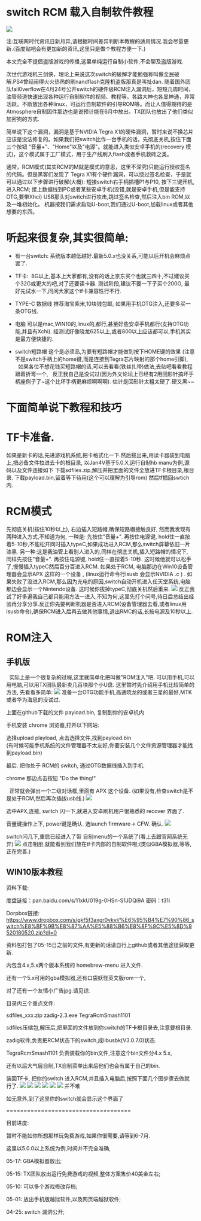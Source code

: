 switch RCM 载入自制软件教程
===
![](https://github.com/JCx86/sw_RCM_learn/raw/master/1.jpg)

注:互联网时代资讯日新月异,请根据时间差异判断本教程的适用情况.我会尽量更新.(百度贴吧会有更加新的资讯,这里只是做个教程方便一下.)

本文完全不提倡盗版游戏的传播,这里单纯运行自制小软件,不会聊及盗版游戏.   

次世代游戏机三剑侠，理论上来说这次switch的破解才能勉强称叫做全民破解.PS4曾经闹得火火热热的刷nandflash克隆机盗版那真是叫扯dan. 
随着国外团队fail0verflow在4月24号公开switch的硬件级RCM注入漏洞后，短短几周时间，油管频道快速出现各种运行自制软件的视频、教程等。各路大神也各显神通，异常活跃。不断放出各种linux，可运行自制软件的引导ROM等。而让人值得期待的是Atmosphere自制固件那边也是说预计能在6月中放出。TX团队也放出了他们类似加密狗的方式.

简单说下这个漏洞，漏洞是基于NVIDIA Tegra X1的硬件漏洞，暂时来说不换芯片应该是没法修复的。如果我们把switch比作一台手机的话，先彻底关机,按住下面三个按钮 “音量+”、"Home"以及"电源"。就能进入类似安卓手机的(recovery 模式)，这个模式属于工厂模式，用于生产线刷入flash或者手机救砖之类。

通常，RCM模式(其实RCM的M就是模式的意思，这里不深究)只能运行授权签名的代码。但是黑客们发现了 Tegra X1有个硬件漏洞，可以绕过签名检查，于是就可以通过以下步骤进行破解(大概):
短接switch右手柄插槽P1与P10, 按下三键开机,进入RCM;
接上数据线到PC或者某些安卓手机(没错,就是安卓手机,但是能支持OTG,要带Xhci)
USB那头对switch进行攻击,跳过签名检查,然后注入bin ROM,以及一堆初始化。
机器按我们需求启动U-boot,我们通过U-boot,加载linux或者其他想要的东西。

听起来很复杂,其实很简单:
===
* 有一台switch:
  系统版本越低越好.最新5.0.x也没关系,可能以后开机会麻烦点罢了.

* TF卡:
  8G以上,基本上大家都有,没有的话上京东买个也就三四十,不过建议买个32G或更大的吧,对了还要读卡器. 
  测试阶段,建议不要一下子买个200G, 最好先试水一下,问问大家这个tf卡兼容性行不行.

* TYPE-C 数据线
   推荐淘宝紫米,10块钱包邮, 如果用手机OTG注入,还要多买一条OTG线. 

* 电脑
  可以是mac,WIN10的,linux的,都行,甚至好些安卓手机都行(支持OTG功能,并且有Xchi).
  经测试好像晓龙625以上,或者800以上应该都可以,手机其实是最方便快捷的.

* switch短路帽 
   这个是必须品,为要有短路帽才能做到按下HOME键的效果
    (注意不是switch手柄上的home键,而是连接到Tegra芯片映射的那个home引脚),   
   如果各位不想花钱买短路帽的话,可以去看看(铁丝扎带)做法,去贴吧看看教程跟着折弯一个,
   反正我自己是没试过(因为外文论坛上已经有2用回形针搞坏手柄座例子了~这个比坏手柄更麻烦啊啊啊).
   估计是回形针太粗太硬了.硬又黑~~

# 下面简单说下教程和技巧

# TF卡准备.
   如果是新卡的话,先进游戏机系统,把卡格式化一下.然后拔出来,用读卡器装到电脑上,把必备文件拉进去卡的根目录,
   以Jan4V基于5.0.X,运行自制hb manu为例,源码以及文件连接如下
   下载sdfiles.zip,解压并把里面的文件全放进TF卡根目录,根目录.
   下载payload.bin,留着等下待用(这个可以理解为引导rom)
   然后tf插回swtich内.

# RCM模式
   先彻底关机(按住10秒以上), 右边插入短路帽,确保短路帽接触良好,
   然而我发现有两种进入方式,不知道为何,
   一种是:  先按住"音量+". 再按住电源键, hold住一直按着5-10秒,不能松开同时插入typeC,如果成功进入RCM,那么switch屏幕依旧一片漆黑.
   另一种:这是我油管上看别人进入的,同样在彻底关机,插入短路帽的情况下, 同样先按住"音量+". 再按住电源键, hold住一直按着5-10秒. 这时候他就可以松手    了,慢慢插入typeC然后百分百进入RCM.
   如果处于RCM,  电脑那边在Win10设备管理器会显示APX 这样的一个设备 , (linux运行命令行lsusb 会显示NVIDIA .c )  . 
   如果失败了没进入RCM,那么因为充电的原因,switch自动开机进入任天堂系统,电脑那边会显示一个Nintendo设备.
   这时候你拔掉typeC,彻底关机然后重来.
![](https://github.com/JCx86/sw_RCM_learn/raw/master/2.jpg)
   反正我试了好多遍我自己都只能用方法一进入,不知为何,这里先打个问号,待日后总结出经验再分享分享.反正你先要判断机器是否进入RCM(设备管理器去看,或者linux用lsusb命令),确保RCM进入后再去做其他事情,退出RMC的话,长按电源及10秒以上.
 
 
# ROM注入

## 手机版

   实际上是一个很复杂的过程,这里就简单化把叫做"ROM注入"吧.  可以用手机,可以用电脑,可以用TX团队最新卖几百块那个小U盘. 这里暂时先介绍用手机比较简单的方法, 先看看多简单:
![](https://github.com/JCx86/sw_RCM_learn/raw/master/3.jpg)
   准备一台OTG功能手机,高通晓龙的或者三星的最好,MTK或者华为海思的没试过.

   上面在github下载的文件 payload.bin, 复制到你的安卓机内

   手机安装 chrome 浏览器,打开以下网站:


   选择upload playload, 点击选择文件,找到payload.bin  
   (有时候可能手机系统的文件管理器不太友好,你要安装几个文件资源管理器才能找到payload.bin)

   最后. 把你处于 RCM的 switch, 通过OTG数据线插入到手机. 

   chrome 那边点击按钮 "Do the thing!"

   正常就会弹出一个二级对话框,里面有 APX 这个设备.
   (如果没有,检查switch是不是处于RCM,然后再次插拔usb线.)
![](https://github.com/JCx86/sw_RCM_learn/raw/master/4.jpg)

   选中APX,连接, switch 闪一下,就进入安卓刷机用户很熟悉的 recover 界面了.

   音量键操作上下, power键是确认. 选launch firmware-> CFW. 确认.
![](https://github.com/JCx86/sw_RCM_learn/raw/master/5.jpg)

   switch闪几下,重启已经进入了带 自制menu的一个系统了(看上去跟官网系统无异)
![](https://github.com/JCx86/sw_RCM_learn/raw/master/6.jpg)
   点击相册,就能看到我们放在tf卡内部的自制软件啦;(类似GBA模拟器,等等,正在完善.)



## WIN10版本教程

   资料下载:

   度盘链接：pan.baidu.com/s/11xkU019g-0HSn-S1JDQi9A 密码：t31i

   Dorpbox链接:
https://www.dropbox.com/s/gkf5f3axgr0vkvi/%E6%95%B4%E7%90%86_switch%E8%BF%9B%E8%87%AA%E5%88%B6%E8%8F%9C%E5%8D%9520180520.zip?dl=0

   资料包打包了05-15日之前的文件,有更新的话请自行上github或者其他途径获取更新.

   内包含4.x,5.x两个版本系统的 homebrew-menu 进入文件.

   还有一个5.x可用的gba模拟器,还有口袋妖怪英文版rom一个,

   对了还有一个友情小广告jpg.请见谅.

   目录内三个重点文件:

   sdfiles_xxx.zip      zadig-2.3.exe      TegraRcmSmash1101

   sdfiles压缩包,解压后,把里面的文件放到你switch的TF卡根目录去,注意要根目录.

   zadig软件,负责把RCM状态下的switch,成libusbk(V3.0.7.0)状态.

   TegraRcmSmash1101  负责装载你的bin文件,注意这个bin文件分4.x 5.x,

   还有以后大气层自制,TX自制菜单出来后他们也会有属于自己的bin.

   装回TF卡, 把你的switch 进入RCM,并且插入电脑后,按照下面几个图步骤去做就行了.
![](https://github.com/JCx86/sw_RCM_learn/raw/master/7.jpg)
![](https://github.com/JCx86/sw_RCM_learn/raw/master/8.jpg)
![](https://github.com/JCx86/sw_RCM_learn/raw/master/9.jpg)
![](https://github.com/JCx86/sw_RCM_learn/raw/master/10.jpg)
![](https://github.com/JCx86/sw_RCM_learn/raw/master/11.jpg)
![](https://github.com/JCx86/sw_RCM_learn/raw/master/12.jpg)
   并不难

   如无意外,到了这里你的switch就会显示这个界面了



====================================

目前进度:

暂时不能如你所想那样玩免费游戏,如果你很需要,请等到6-7月.

这里以5.0.0以上系统为例,时间并不完全准确,

05-17: GBA模拟器放出;

05-15: TX团队放出运行免费游戏的视频,整体方案售价40美金左右;

05-10: 可以多个游戏修改存档;

05-01: 放出手机版越狱软件,以及网页端越狱软件;

04-25: switch 漏洞公开;
